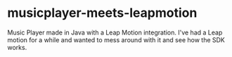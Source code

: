 # musicplayer-meets-leapmotion
Music Player made in Java with a Leap Motion integration. I've had a Leap motion for a while and wanted to mess around with it and see how the SDK works.

